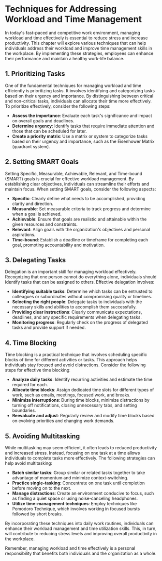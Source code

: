 # Techniques for Addressing Workload and Time Management

In today's fast-paced and competitive work environment, managing workload and time effectively is essential to reduce stress and increase productivity. This chapter will explore various techniques that can help individuals address their workload and improve time management skills in the workplace. By implementing these strategies, employees can enhance their performance and maintain a healthy work-life balance.

## 1\. Prioritizing Tasks

One of the fundamental techniques for managing workload and time efficiently is prioritizing tasks. It involves identifying and categorizing tasks based on their urgency and importance. By distinguishing between critical and non-critical tasks, individuals can allocate their time more effectively. To prioritize effectively, consider the following steps:

- **Assess the importance**: Evaluate each task's significance and impact on overall goals and deadlines.
- **Determine urgency**: Identify tasks that require immediate attention and those that can be scheduled for later.
- **Create a priority matrix**: Use a matrix or system to categorize tasks based on their urgency and importance, such as the Eisenhower Matrix (quadrant system).

## 2\. Setting SMART Goals

Setting Specific, Measurable, Achievable, Relevant, and Time-bound (SMART) goals is crucial for effective workload management. By establishing clear objectives, individuals can streamline their efforts and maintain focus. When setting SMART goals, consider the following aspects:

- **Specific**: Clearly define what needs to be accomplished, providing clarity and direction.
- **Measurable**: Set measurable criteria to track progress and determine when a goal is achieved.
- **Achievable**: Ensure that goals are realistic and attainable within the given resources and constraints.
- **Relevant**: Align goals with the organization's objectives and personal aspirations.
- **Time-bound**: Establish a deadline or timeframe for completing each goal, promoting accountability and motivation.

## 3\. Delegating Tasks

Delegation is an important skill for managing workload effectively. Recognizing that one person cannot do everything alone, individuals should identify tasks that can be assigned to others. Effective delegation involves:

- **Identifying suitable tasks**: Determine which tasks can be entrusted to colleagues or subordinates without compromising quality or timelines.
- **Selecting the right people**: Delegate tasks to individuals with the necessary skills and abilities to accomplish them successfully.
- **Providing clear instructions**: Clearly communicate expectations, deadlines, and any specific requirements when delegating tasks.
- **Monitoring progress**: Regularly check on the progress of delegated tasks and provide support if needed.

## 4\. Time Blocking

Time blocking is a practical technique that involves scheduling specific blocks of time for different activities or tasks. This approach helps individuals stay focused and avoid distractions. Consider the following steps for effective time blocking:

- **Analyze daily tasks**: Identify recurring activities and estimate the time required for each.
- **Allocate time blocks**: Assign dedicated time slots for different types of work, such as emails, meetings, focused work, and breaks.
- **Minimize interruptions**: During time blocks, minimize distractions by turning off notifications, closing unnecessary tabs, and setting boundaries.
- **Reevaluate and adjust**: Regularly review and modify time blocks based on evolving priorities and changing work demands.

## 5\. Avoiding Multitasking

While multitasking may seem efficient, it often leads to reduced productivity and increased stress. Instead, focusing on one task at a time allows individuals to complete tasks more effectively. The following strategies can help avoid multitasking:

- **Batch similar tasks**: Group similar or related tasks together to take advantage of momentum and minimize context-switching.
- **Practice single-tasking**: Concentrate on one task until completion before moving on to the next.
- **Manage distractions**: Create an environment conducive to focus, such as finding a quiet space or using noise-canceling headphones.
- **Utilize time-management techniques**: Employ techniques like Pomodoro Technique, which involves working in focused bursts followed by short breaks.

By incorporating these techniques into daily work routines, individuals can enhance their workload management and time utilization skills. This, in turn, will contribute to reducing stress levels and improving overall productivity in the workplace.

Remember, managing workload and time effectively is a personal responsibility that benefits both individuals and the organization as a whole.
